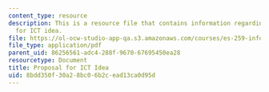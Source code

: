 ```yaml
---
content_type: resource
description: This is a resource file that contains information regarding proposal
  for ICT idea.
file: https://ol-ocw-studio-app-qa.s3.amazonaws.com/courses/es-259-information-and-communication-technology-in-africa-spring-2006/8bdd350f30a28bc06b2cead13ca0d95d_MITES_259S06_gul_2.pdf
file_type: application/pdf
parent_uid: 86256561-adc4-288f-9670-67695450ea28
resourcetype: Document
title: Proposal for ICT Idea
uid: 8bdd350f-30a2-8bc0-6b2c-ead13ca0d95d
---
```


